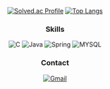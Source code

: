 <div align="center">

[![Solved.ac Profile](http://mazassumnida.wtf/api/generate_badge?boj=doyen)](https://solved.ac/doyen)
[![Top Langs](https://github-readme-stats.vercel.app/api/top-langs/?username=ysndy&layout=compact&theme=nord&hide_border=true)](https://github.com/ysndy/github-readme-stats) 
  
### Skills 
![C](https://img.shields.io/badge/C-A8B9CC?&style=for-the-badge&logo=C&logoColor=white)
![Java](https://img.shields.io/badge/Java-FE5F50?&style=for-the-badge&logo=Java&logoColor=white)
![Spring](https://img.shields.io/badge/Spring-6DB33F.svg?&style=for-the-badge&logo=Spring&logoColor=white)
![MYSQL](https://img.shields.io/badge/mysql-4479A1?style=for-the-badge&logo=mysql&logoColor=white)

### Contact
[![Gmail](https://img.shields.io/badge/Gmail-c71610?style=flat-square&logo=Gmail&logoColor=white&link=mailto:ysndy1234@gmail.com)](mailto:ysndy1234@gmail.com)
